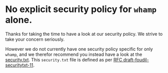 # No explicit security policy for `whamp` alone.

Thanks for taking the time to have a look at our security policy. We strive to take your concern seriously.

However we do not currently have one security policy specific for only `whamp`, and we therefor recommend you instead have a look at the [security.txt](https://www.irfu.se/.well-known/security.txt).
This `security.txt` file is defined as per [RFC draft-foudil-securitytxt-11](https://tools.ietf.org/html/draft-foudil-securitytxt-11).

